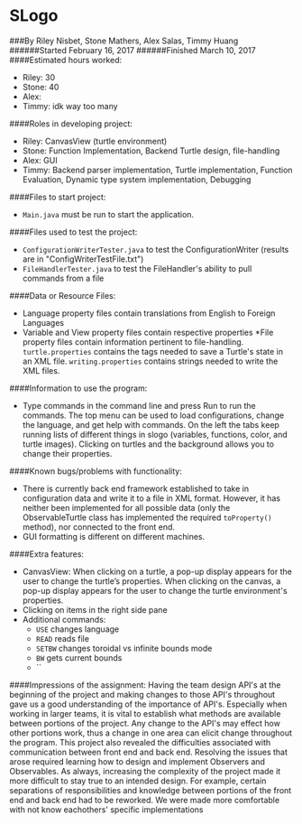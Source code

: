SLogo
===================
###By Riley Nisbet, Stone Mathers, Alex Salas, Timmy Huang
######Started February 16, 2017
######Finished March 10, 2017
####Estimated hours worked:
* Riley: 30
* Stone: 40
* Alex:
* Timmy: idk way too many

####Roles in developing project:
* Riley: CanvasView (turtle environment)
* Stone: Function Implementation, Backend Turtle design, file-handling
* Alex: GUI
* Timmy: Backend parser implementation, Turtle implementation, Function Evaluation, Dynamic type system implementation, Debugging

####Files to start project:
* `Main.java` must be run to start the application.

####Files used to test the project:
* `ConfigurationWriterTester.java` to test the ConfigurationWriter (results are in "ConfigWriterTestFile.txt")
* `FileHandlerTester.java` to test the FileHandler's ability to pull commands from a file

####Data or Resource Files:
* Language property files contain translations from English to Foreign Languages
* Variable and View property files contain respective properties
*File property files contain information pertinent to file-handling. `turtle.properties` contains the tags needed to save a Turtle's state in an XML file. `writing.properties` contains strings needed to write the XML files.

####Information to use the program:
* Type commands in the command line and press Run to run the commands. The top menu can be used to load configurations, change the language, and get help with commands. On the left the tabs keep running lists of different things in slogo (variables, functions, color, and turtle images). Clicking on turtles and the background allows you to change their properties.

####Known bugs/problems with functionality:
* There is currently back end framework established to take in configuration data and write it to a file in XML format. However, it has neither been implemented for all possible data (only the ObservableTurtle class has implemented the required `toProperty()` method), nor connected to the front end.
* GUI formatting is different on different machines.

####Extra features:
* CanvasView: When clicking on a turtle, a pop-up display appears for the user to change the turtle’s properties. When clicking on the canvas, a pop-up display appears for the user to change the turtle environment's properties.
* Clicking on items in the right side pane 
* Additional commands:
    * `USE` changes language
    * `READ` reads file
    * `SETBW` changes toroidal vs infinite bounds mode
    * `BW` gets current bounds
    * ``

####Impressions of the assignment:
Having the team design API's at the beginning of the project and making changes to those API's throughout gave us a good understanding of the importance of API's. Especially when working in larger teams, it is vital to establish what methods are available between portions of the project. Any change to the API's may effect how other portions work, thus a change in one area can elicit change throughout the program. 
This project also revealed the difficulties associated with communication between front end and back end. Resolving the issues that arose required learning how to design and implement Observers and Observables.
As always, increasing the complexity of the project made it more difficult to stay true to an intended design. For example, certain separations of responsibilities and knowledge between portions of the front end and back end had to be reworked.
We were made more comfortable with not know eachothers' specific implementations

